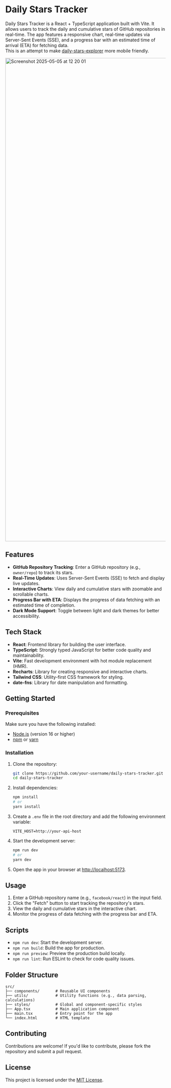 # Daily Stars Tracker

Daily Stars Tracker is a React + TypeScript application built with Vite. It allows users to track the daily and cumulative stars of GitHub repositories in real-time. The app features a responsive chart, real-time updates via Server-Sent Events (SSE), and a progress bar with an estimated time of arrival (ETA) for fetching data.  
This is an attempt to make [daily-stars-explorer](https://github.com/emanuelef/daily-stars-explorer) more mobile friendly.

<img width="1512" alt="Screenshot 2025-05-05 at 12 20 01" src="https://github.com/user-attachments/assets/d707ec55-94a1-4bd6-917f-bb3977fe8b7e" />

## Features

- **GitHub Repository Tracking**: Enter a GitHub repository (e.g., `owner/repo`) to track its stars.
- **Real-Time Updates**: Uses Server-Sent Events (SSE) to fetch and display live updates.
- **Interactive Charts**: View daily and cumulative stars with zoomable and scrollable charts.
- **Progress Bar with ETA**: Displays the progress of data fetching with an estimated time of completion.
- **Dark Mode Support**: Toggle between light and dark themes for better accessibility.

## Tech Stack

- **React**: Frontend library for building the user interface.
- **TypeScript**: Strongly typed JavaScript for better code quality and maintainability.
- **Vite**: Fast development environment with hot module replacement (HMR).
- **Recharts**: Library for creating responsive and interactive charts.
- **Tailwind CSS**: Utility-first CSS framework for styling.
- **date-fns**: Library for date manipulation and formatting.

## Getting Started

### Prerequisites

Make sure you have the following installed:

- [Node.js](https://nodejs.org/) (version 16 or higher)
- [npm](https://www.npmjs.com/) or [yarn](https://yarnpkg.com/)

### Installation

1. Clone the repository:

   ```bash
   git clone https://github.com/your-username/daily-stars-tracker.git
   cd daily-stars-tracker
   ```

2. Install dependencies:

   ```bash
   npm install
   # or
   yarn install
   ```

3. Create a `.env` file in the root directory and add the following environment variable:

   ```env
   VITE_HOST=http://your-api-host
   ```

4. Start the development server:

   ```bash
   npm run dev
   # or
   yarn dev
   ```

5. Open the app in your browser at [http://localhost:5173](http://localhost:5173).

## Usage

1. Enter a GitHub repository name (e.g., `facebook/react`) in the input field.
2. Click the "Fetch" button to start tracking the repository's stars.
3. View the daily and cumulative stars in the interactive chart.
4. Monitor the progress of data fetching with the progress bar and ETA.

## Scripts

- `npm run dev`: Start the development server.
- `npm run build`: Build the app for production.
- `npm run preview`: Preview the production build locally.
- `npm run lint`: Run ESLint to check for code quality issues.

## Folder Structure

```
src/
├── components/       # Reusable UI components
├── utils/            # Utility functions (e.g., data parsing, calculations)
├── styles/           # Global and component-specific styles
├── App.tsx           # Main application component
├── main.tsx          # Entry point for the app
└── index.html        # HTML template
```

## Contributing

Contributions are welcome! If you'd like to contribute, please fork the repository and submit a pull request.

## License

This project is licensed under the [MIT License](LICENSE).
